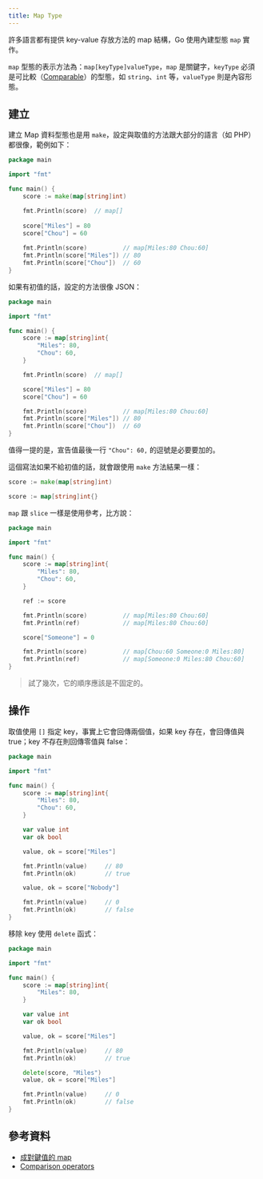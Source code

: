 ```yaml
---
title: Map Type
---
```


許多語言都有提供 key-value 存放方法的 map 結構，Go 使用內建型態 `map` 實作。

`map` 型態的表示方法為：`map[keyType]valueType`，`map` 是關鍵字，`keyType` 必須是可比較（[Comparable][Comparison operators]）的型態，如 `string`、`int` 等，`valueType` 則是內容形態。

## 建立

建立 Map 資料型態也是用 `make`，設定與取值的方法跟大部分的語言（如 PHP）都很像，範例如下：

```go
package main

import "fmt"

func main() {
	score := make(map[string]int)

	fmt.Println(score)  // map[]
	
	score["Miles"] = 80
	score["Chou"] = 60
	
	fmt.Println(score)          // map[Miles:80 Chou:60]
	fmt.Println(score["Miles"]) // 80
	fmt.Println(score["Chou"])  // 60
}
```

如果有初值的話，設定的方法很像 JSON：

```go
package main

import "fmt"

func main() {
	score := map[string]int{
		"Miles": 80,
		"Chou": 60,
	}

	fmt.Println(score)  // map[]

	score["Miles"] = 80
	score["Chou"] = 60

	fmt.Println(score)          // map[Miles:80 Chou:60]
	fmt.Println(score["Miles"]) // 80
	fmt.Println(score["Chou"])  // 60
}
```

值得一提的是，宣告值最後一行 `"Chou": 60,` 的逗號是必要要加的。

這個寫法如果不給初值的話，就會跟使用 `make` 方法結果一樣：

```go
score := make(map[string]int)

score := map[string]int{}
```

`map` 跟 `slice` 一樣是使用參考，比方說：

```go
package main

import "fmt"

func main() {
	score := map[string]int{
		"Miles": 80,
		"Chou": 60,
	}

	ref := score

	fmt.Println(score)          // map[Miles:80 Chou:60]
	fmt.Println(ref)            // map[Miles:80 Chou:60]

	score["Someone"] = 0

	fmt.Println(score)          // map[Chou:60 Someone:0 Miles:80]
	fmt.Println(ref)            // map[Someone:0 Miles:80 Chou:60]
}
```
 
> 試了幾次，它的順序應該是不固定的。

## 操作

取值使用 `[]` 指定 key，事實上它會回傳兩個值，如果 key 存在，會回傳值與 true；key 不存在則回傳零值與 false：

```go
package main

import "fmt"

func main() {
	score := map[string]int{
		"Miles": 80,
		"Chou": 60,
	}

	var value int
	var ok bool

    value, ok = score["Miles"]

	fmt.Println(value)     // 80
	fmt.Println(ok)        // true

    value, ok = score["Nobody"]

	fmt.Println(value)     // 0
	fmt.Println(ok)        // false
}
```

移除 key 使用 `delete` 函式：

```go
package main

import "fmt"

func main() {
	score := map[string]int{
		"Miles": 80,
	}

	var value int
	var ok bool

    value, ok = score["Miles"]

	fmt.Println(value)     // 80
	fmt.Println(ok)        // true

    delete(score, "Miles")
	value, ok = score["Miles"]

	fmt.Println(value)     // 0
	fmt.Println(ok)        // false
}
```

## 參考資料

* [成對鍵值的 map](https://openhome.cc/Gossip/Go/Map.html)
* [Comparison operators][]

[Comparison operators]: https://golang.org/ref/spec#Comparison_operators
